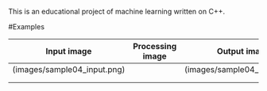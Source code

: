 This is an educational project of machine learning written on C++.

#Examples

| Input image          | Processing image | Output image      |
|----------------------|------------------|-------------------|
| (images/sample04_input.png) |                  |(images/sample04_output.png)|
|                      |                  |                   |
|                      |                  |                   |
